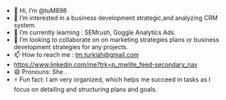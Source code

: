 - 👋 Hi, I’m @tuM898
- 👀 I’m interested in a business development strategic,and analyzing CRM system.
- 🌱 I’m currently learning : SEMrush, Goggle Analytics Ads. 
- 💞️ I’m looking to collaborate on on marketing strategies plans or business development strategies for any projects. 
- 📫 How to reach me : tm.turkiah@gmail.com
- https://www.linkedin.com/me?trk=p_mwlite_feed-secondary_nav
- 😄 Pronouns: She .
- ⚡ Fun fact:  I am very organized, which helps me succeed in tasks as I focus on detailing and structuring plans and goals.

<!---
tuM898/tuM898 is a ✨ special ✨ repository because its `README.md` (this file) appears on your GitHub profile.
You can click the Preview link to take a look at your changes.
--->
